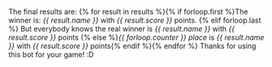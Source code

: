 The final results are:
{% for result in results %}{% if forloop.first %}The winner is: *{{ result.name }}* with *{{ result.score }}* points.
{% elif forloop.last %}
But everybody knows the real winner is *{{ result.name }}* with *{{ result.score }}* points
{% else %}*{{ forloop.counter }} place* is *{{ result.name }}* with *{{ result.score }}* points{% endif %}{% endfor %}
Thanks for using this bot for your game! :D
